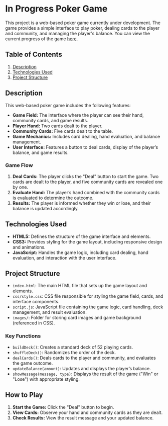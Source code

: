 # In Progress Poker Game

This project is a web-based poker game currently under development. The game provides a simple interface to play poker, dealing cards to the player and community, and managing the player's balance. You can view the current progress of the game [here](https://lenkalaznovska.github.io/Game_Poker/).

## Table of Contents

1. [Description](#description)
2. [Technologies Used](#technologies-used)
3. [Project Structure](#project-structure)

## Description

This web-based poker game includes the following features:
- **Game Field:** The interface where the player can see their hand, community cards, and game results.
- **Player Hand:** Two cards dealt to the player.
- **Community Cards:** Five cards dealt to the table.
- **Game Mechanics:** Includes card dealing, hand evaluation, and balance management.
- **User Interface:** Features a button to deal cards, display of the player’s balance, and game results.

### Game Flow
1. **Deal Cards:** The player clicks the "Deal" button to start the game. Two cards are dealt to the player, and five community cards are revealed one by one.
2. **Evaluate Hand:** The player’s hand combined with the community cards is evaluated to determine the outcome.
3. **Results:** The player is informed whether they win or lose, and their balance is updated accordingly.

## Technologies Used

- **HTML5:** Defines the structure of the game interface and elements.
- **CSS3:** Provides styling for the game layout, including responsive design and animations.
- **JavaScript:** Handles the game logic, including card dealing, hand evaluation, and interaction with the user interface.

## Project Structure

- `index.html`: The main HTML file that sets up the game layout and elements.
- `css/style.css`: CSS file responsible for styling the game field, cards, and interface components.
- `script.js`: JavaScript file containing the game logic, card handling, deck management, and result evaluation.
- `images/`: Folder for storing card images and game background (referenced in CSS).
  
### Key Functions

- `buildDeck()`: Creates a standard deck of 52 playing cards.
- `shuffleDeck()`: Randomizes the order of the deck.
- `dealCards()`: Deals cards to the player and community, and evaluates the game outcome.
- `updateBalance(amount)`: Updates and displays the player’s balance.
- `showMessage(message, type)`: Displays the result of the game ("Win" or "Lose") with appropriate styling.

## How to Play

1. **Start the Game:** Click the "Deal" button to begin.
2. **View Cards:** Observe your hand and community cards as they are dealt.
3. **Check Results:** View the result message and your updated balance.
